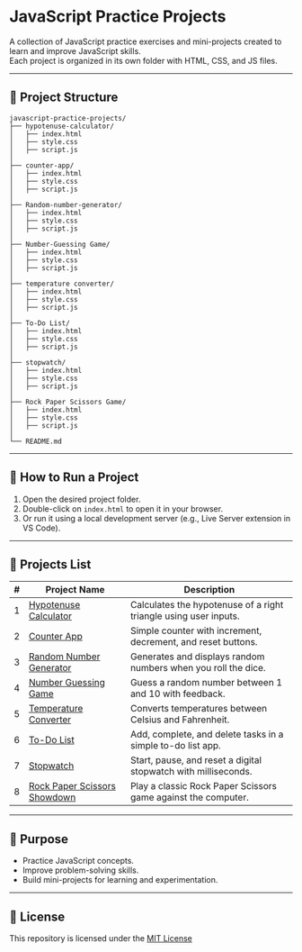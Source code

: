 # JavaScript Practice Projects

A collection of JavaScript practice exercises and mini-projects created to learn and improve JavaScript skills.  
Each project is organized in its own folder with HTML, CSS, and JS files.

---

## 📂 Project Structure

```
javascript-practice-projects/
├── hypotenuse-calculator/
│   ├── index.html
│   ├── style.css
│   ├── script.js
│
├── counter-app/
│   ├── index.html
│   ├── style.css
│   ├── script.js
│
├── Random-number-generator/
│   ├── index.html
│   ├── style.css
│   ├── script.js
│
├── Number-Guessing Game/
│   ├── index.html
│   ├── style.css
│   ├── script.js
│
├── temperature converter/
│   ├── index.html
│   ├── style.css
│   ├── script.js
│
├── To-Do List/
│   ├── index.html
│   ├── style.css
│   ├── script.js
│
├── stopwatch/
│   ├── index.html
│   ├── style.css
│   ├── script.js
│
├── Rock Paper Scissors Game/
│   ├── index.html
│   ├── style.css
│   ├── script.js
│
└── README.md
```

---

## 🚀 How to Run a Project

1. Open the desired project folder.
2. Double-click on `index.html` to open it in your browser.
3. Or run it using a local development server (e.g., Live Server extension in VS Code).

---

## 📌 Projects List

| #   | Project Name                                                                                                                             | Description                                                      |
| --- | ---------------------------------------------------------------------------------------------------------------------------------------- | ---------------------------------------------------------------- |
| 1   | [Hypotenuse Calculator](https://github.com/hemanth-devzone/javascript-practice-projects/tree/main/Hypotenuse%20calculator)                 | Calculates the hypotenuse of a right triangle using user inputs. |
| 2   | [Counter App](https://github.com/hemanth-devzone/javascript-practice-projects/tree/main/counter-app)                                     | Simple counter with increment, decrement, and reset buttons.     |
| 3   | [Random Number Generator](https://github.com/hemanth-devzone/javascript-practice-projects/tree/main/Random-number-generator)             | Generates and displays random numbers when you roll the dice.    |
| 4   | [Number Guessing Game](https://github.com/hemanth-devzone/javascript-practice-projects/tree/main/Number-Guessing%20Game)                 | Guess a random number between 1 and 10 with feedback.            |
| 5   | [Temperature Converter](https://github.com/hemanth-devzone/javascript-practice-projects/tree/main/temperature%20converter)               | Converts temperatures between Celsius and Fahrenheit.            |
| 6   | [To-Do List](https://github.com/hemanth-devzone/javascript-practice-projects/tree/main/To-Do%20List)                                     | Add, complete, and delete tasks in a simple to-do list app.      |
| 7   | [Stopwatch](https://github.com/hemanth-devzone/javascript-practice-projects/tree/main/stopwatch)                                         | Start, pause, and reset a digital stopwatch with milliseconds.   |
| 8   | [Rock Paper Scissors Showdown](https://github.com/hemanth-devzone/javascript-practice-projects/tree/main/Rock%20Paper%20Scissors%20Showdown) | Play a classic Rock Paper Scissors game against the computer.    |

---

## 🎯 Purpose

- Practice JavaScript concepts.
- Improve problem-solving skills.
- Build mini-projects for learning and experimentation.

---

## 📜 License

This repository is licensed under the [MIT License](LICENSE)
